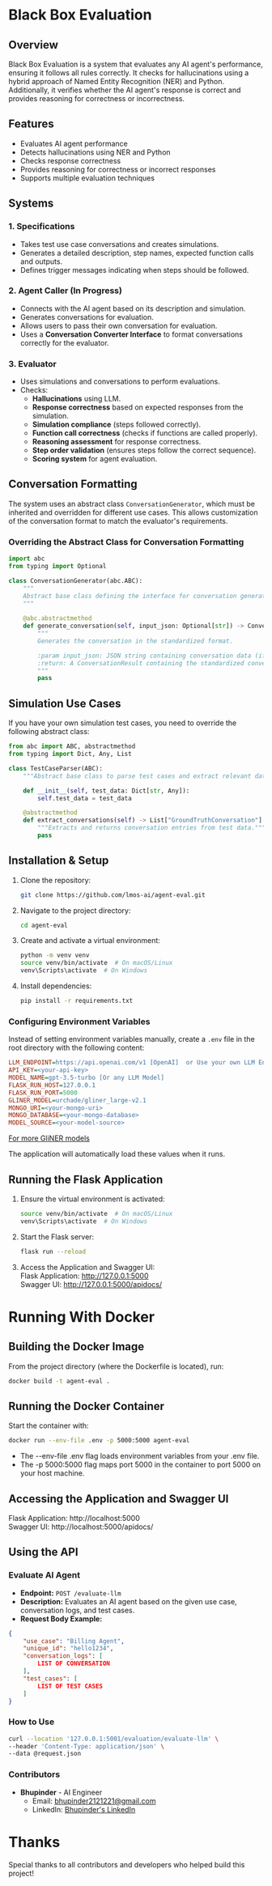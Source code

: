 # Black Box Evaluation

## Overview

Black Box Evaluation is a system that evaluates any AI agent's performance, ensuring it follows all rules correctly. It checks for hallucinations using a hybrid approach of Named Entity Recognition (NER) and Python. Additionally, it verifies whether the AI agent's response is correct and provides reasoning for correctness or incorrectness.

## Features

- Evaluates AI agent performance
- Detects hallucinations using NER and Python
- Checks response correctness
- Provides reasoning for correctness or incorrect responses
- Supports multiple evaluation techniques

## Systems

### 1. Specifications

- Takes test use case conversations and creates simulations.
- Generates a detailed description, step names, expected function calls and outputs.
- Defines trigger messages indicating when steps should be followed.

### 2. Agent Caller (In Progress)

- Connects with the AI agent based on its description and simulation.
- Generates conversations for evaluation.
- Allows users to pass their own conversation for evaluation.
- Uses a **Conversation Converter Interface** to format conversations correctly for the evaluator.

### 3. Evaluator

- Uses simulations and conversations to perform evaluations.
- Checks:
  - **Hallucinations** using LLM.
  - **Response correctness** based on expected responses from the simulation.
  - **Simulation compliance** (steps followed correctly).
  - **Function call correctness** (checks if functions are called properly).
  - **Reasoning assessment** for response correctness.
  - **Step order validation** (ensures steps follow the correct sequence).
  - **Scoring system** for agent evaluation.

## Conversation Formatting

The system uses an abstract class `ConversationGenerator`, which must be inherited and overridden for different use cases. This allows customization of the conversation format to match the evaluator's requirements.

### **Overriding the Abstract Class for Conversation Formatting**

```python
import abc
from typing import Optional

class ConversationGenerator(abc.ABC):
    """
    Abstract base class defining the interface for conversation generators.
    """
    
    @abc.abstractmethod
    def generate_conversation(self, input_json: Optional[str]) -> ConversationResult:
        """
        Generates the conversation in the standardized format.

        :param input_json: JSON string containing conversation data (if any).
        :return: A ConversationResult containing the standardized conversation entries.
        """
        pass
```

## Simulation Use Cases

If you have your own simulation test cases, you need to override the following abstract class:

```python
from abc import ABC, abstractmethod
from typing import Dict, Any, List

class TestCaseParser(ABC):
    """Abstract base class to parse test cases and extract relevant data."""

    def __init__(self, test_data: Dict[str, Any]):
        self.test_data = test_data

    @abstractmethod
    def extract_conversations(self) -> List["GroundTruthConversation"]:
        """Extracts and returns conversation entries from test data."""
        pass

```

## Installation & Setup

1. Clone the repository:
   ```sh
   git clone https://github.com/lmos-ai/agent-eval.git
   ```
2. Navigate to the project directory:
   ```sh
   cd agent-eval
   ```
3. Create and activate a virtual environment:
   ```sh
   python -m venv venv
   source venv/bin/activate  # On macOS/Linux
   venv\Scripts\activate  # On Windows
   ```
4. Install dependencies:
   ```sh
   pip install -r requirements.txt
   ```

### Configuring Environment Variables

Instead of setting environment variables manually, create a `.env` file in the root directory with the following content:

```ini
LLM_ENDPOINT=https://api.openai.com/v1 [OpenAI]  or Use your own LLM Endpoint
API_KEY=<your-api-key>
MODEL_NAME=gpt-3.5-turbo [Or any LLM Model]
FLASK_RUN_HOST=127.0.0.1
FLASK_RUN_PORT=5000
GLINER_MODEL=urchade/gliner_large-v2.1
MONGO_URI=<your-mongo-uri>
MONGO_DATABASE=<your-mongo-database>
MODEL_SOURCE=<your-model-source>
```
[For more GliNER models](https://huggingface.co/models?library=gliner&sort=trending)

The application will automatically load these values when it runs.

## Running the Flask Application

1. Ensure the virtual environment is activated:
   ```sh
   source venv/bin/activate  # On macOS/Linux
   venv\Scripts\activate  # On Windows
   ```
2. Start the Flask server:
   ```sh
   flask run --reload 
   ```
3. Access the Application and Swagger UI:<br>
    Flask Application: http://127.0.0.1:5000<br>
    Swagger UI: http://127.0.0.1:5000/apidocs/

# Running With Docker
## Building the Docker Image
From the project directory (where the Dockerfile is located), run:

```sh
docker build -t agent-eval .
```
## Running the Docker Container
Start the container with:

```sh
docker run --env-file .env -p 5000:5000 agent-eval
```

- The --env-file .env flag loads environment variables from your .env file.
- The -p 5000:5000 flag maps port 5000 in the container to port 5000 on your host machine.
## Accessing the Application and Swagger UI
Flask Application: http://localhost:5000 <br>
Swagger UI: http://localhost:5000/apidocs/

## Using the API


### **Evaluate AI Agent**
- **Endpoint:** `POST /evaluate-llm`
- **Description:** Evaluates an AI agent based on the given use case, conversation logs, and test cases.
- **Request Body Example:**

```json
{
    "use_case": "Billing Agent",
    "unique_id": "hello1234",
    "conversation_logs": [
        LIST OF CONVERSATION
    ],
    "test_cases": [
        LIST OF TEST CASES
    ]
}
```

### **How to Use**

```sh
curl --location '127.0.0.1:5001/evaluation/evaluate-llm' \
--header 'Content-Type: application/json' \
--data @request.json
```

### **Contributors**
- **Bhupinder** - AI Engineer  
  - Email: bhupinder2121221@gmail.com  
  - LinkedIn: [Bhupinder's LinkedIn](https://www.linkedin.com/in/bhupinder-bhupinder-473637338/)


# Thanks
Special thanks to all contributors and developers who helped build this project!